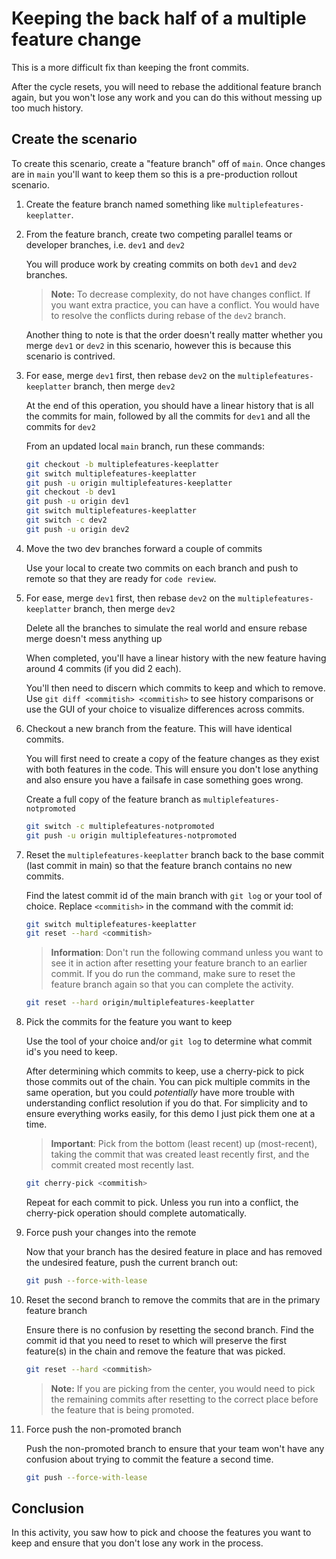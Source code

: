 # Keeping the back half of a multiple feature change

This is a more difficult fix than keeping the front commits.

After the cycle resets, you will need to rebase the additional feature branch again, but you won't lose any work and you can do this without messing up too much history.

## Create the scenario

To create this scenario, create a "feature branch" off of `main`.  Once changes are in `main` you'll want to keep them so this is a pre-production rollout scenario. 

1. Create the feature branch named something like `multiplefeatures-keeplatter`.

1. From the feature branch, create two competing parallel teams or developer branches, i.e. `dev1` and `dev2`

    You will produce work by creating commits on both `dev1` and `dev2` branches.  

    >**Note:** To decrease complexity, do not have changes conflict. If you want extra practice, you can have a conflict.  You would have to resolve the conflicts during rebase of the `dev2` branch.

    Another thing to note is that the order doesn't really matter whether you merge `dev1` or `dev2` in this scenario, however this is because this scenario is contrived.

1. For ease, merge `dev1` first, then rebase `dev2` on the `multiplefeatures-keeplatter` branch, then merge `dev2`

    At the end of this operation, you should have a linear history that is all the commits for main, followed by all the commits for `dev1` and all the commits for `dev2`

    From an updated local `main` branch, run these commands:

    ```bash
    git checkout -b multiplefeatures-keeplatter
    git switch multiplefeatures-keeplatter
    git push -u origin multiplefeatures-keeplatter
    git checkout -b dev1
    git push -u origin dev1
    git switch multiplefeatures-keeplatter
    git switch -c dev2
    git push -u origin dev2
    ```
1. Move the two dev branches forward a couple of commits

    Use your local to create two commits on each branch and push to remote so that they are ready for `code review`.
    
1. For ease, merge `dev1` first, then rebase `dev2` on the `multiplefeatures-keeplatter` branch, then merge `dev2`

    Delete all the branches to simulate the real world and ensure rebase merge doesn't mess anything up

    When completed, you'll have a linear history with the new feature having around 4 commits (if you did 2 each).

    You'll then need to discern which commits to keep and which to remove.  Use `git diff <commitish> <commitish>` to see history comparisons or use the GUI of your choice to visualize differences across commits.

1. Checkout a new branch from the feature.  This will have identical commits.

    You will first need to create a copy of the feature changes as they exist with both features in the code.  This will ensure you don't lose anything and also ensure you have a failsafe in case something goes wrong.

    Create a full copy of the feature branch as `multiplefeatures-notpromoted`

    ```bash
    git switch -c multiplefeatures-notpromoted
    git push -u origin multiplefeatures-notpromoted
    ```  

1. Reset the `multiplefeatures-keeplatter` branch back to the base commit (last commit in main) so that the feature branch contains no new commits.

    Find the latest commit id of the main branch with `git log` or your tool of choice. Replace `<commitish>` in the command with the commit id:

    ```bash
    git switch multiplefeatures-keeplatter
    git reset --hard <commitish>
    ```  

    >**Information**: Don't run the following command unless you want to see it in action after resetting your feature branch to an earlier commit.  If you do run the command, make sure to reset the feature branch again so that you can complete the activity.

    ```bash
    git reset --hard origin/multiplefeatures-keeplatter
    ```  

1. Pick the commits for the feature you want to keep

    Use the tool of your choice and/or `git log` to determine what commit id's you need to keep.

    After determining which commits to keep, use a cherry-pick to pick those commits out of the chain.  You can pick multiple commits in the same operation, but you could *potentially* have more trouble with understanding conflict resolution if you do that.  For simplicity and to ensure everything works easily, for this demo I just pick them one at a time.

    >**Important**: Pick from the bottom (least recent) up (most-recent), taking the commit that was created least recently first, and the commit created most recently last.  

    ```bash
    git cherry-pick <commitish>
    ```  
    Repeat for each commit to pick.  Unless you run into a conflict, the cherry-pick operation should complete automatically.

1. Force push your changes into the remote

    Now that your branch has the desired feature in place and has removed the undesired feature, push the current branch out:

    ```bash
    git push --force-with-lease
    ```  

1. Reset the second branch to remove the commits that are in the primary feature branch

    Ensure there is no confusion by resetting the second branch.  Find the commit id that you need to reset to which will preserve the first feature(s) in the chain and remove the feature that was picked.

    ```bash
    git reset --hard <commitish>
    ```  

    >**Note:** If you are picking from the center, you would need to pick the remaining commits after resetting to the correct place before the feature that is being promoted.

1. Force push the non-promoted branch

    Push the non-promoted branch to ensure that your team won't have any confusion about trying to commit the feature a second time.

    ```bash
    git push --force-with-lease
    ```  

## Conclusion

In this activity, you saw how to pick and choose the features you want to keep and ensure that you don't lose any work in the process.
